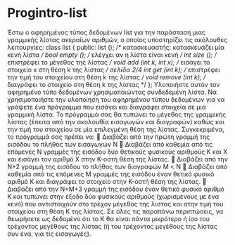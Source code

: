 # Progintro-list
Έστω ο αφηρημένος τύπος δεδομένων list για την παράσταση μιας γραμμικής λίστας ακεραίων αριθμών, ο οποίος υποστηρίζει τις ακόλουθες λειτουργίες:
class list {
public:
list (); /* κατασκευαστής: κατασκευάζει μία κενή λίστα */
bool empty (); /* ελέγχει αν η λίστα είναι κενή */
int size (); /* επιστρέφει το μέγεθος της λίστας */
void add (int k, int x); /* εισάγει το στοιχείο x στη θέση k της λίστας */
σελίδα 2/4
int get (int k); /* επιστρέφει την τιμή του στοιχείου στη θέση k της λίστας */
void remove (int k); /* διαγράφει το στοιχείο στη θέση k της λίστας */
};
Υλοποιήστε αυτόν τον αφηρημένο τύπο δεδομένων χρησιμοποιώντας συνδεδεμένη λίστα.
Να χρησιμοποιήστε την υλοποίηση του αφηρημένου τύπου δεδομένων για να γράψετε ένα πρόγραμμα που εισάγει και διαγράφει στοιχεία σε μια γραμμική λίστα. Το πρόγραμμά σας θα τυπώνει το μέγεθος της γραμμικής λίστας (έπειτα από την ακολουθία εισαγωγών και διαγραφών) καθώς και την τιμή του στοιχείου σε μία επιλεγμένη θέση της λίστας.
Συγκεκριμένα, το πρόγραμμά σας πρέπει να:
 Διαβάζει από την πρώτη γραμμή της εισόδου το πλήθος των εισαγωγών Ν
 Διαβάζει από καθεμία από τις επόμενες Ν γραμμές της εισόδου δύο θετικούς φυσικούς αριθμούς K και X και εισάγει τον αριθμό X στην K-οστή θέση της λίστας.
 Διαβάζει από την Ν+2 γραμμή της εισόδου το πλήθος των διαγραφών Μ < N
 Διαβάζει από καθεμία από τις επόμενες Μ γραμμές της εισόδου έναν θετικό φυσικό αριθμό K και διαγράφει το στοιχείο στην K-οστή θέση της λίστας.
 Διαβάζει από την N+M+3 γραμμή της εισόδου έναν θετικό φυσικό αριθμό K και τυπώνει στην έξοδο δύο φυσικούς αριθμούς (χωρισμένους με ένα κενό) που αντιστοιχούν στο τρέχον μέγεθος της λίστας και στην τιμή του στοιχείου στη θέση K της λίστας.
Σε όλες τις παραπάνω περιπτώσεις, να θεωρήσετε ως δεδομένο ότι το Κ θα είναι πάντα μικρότερο ή ίσο του τρέχοντος μεγέθους της λίστας (ή του τρέχοντος μεγέθους της λίστας συν ένα, για τις εισαγωγές).
